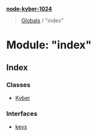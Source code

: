 **[node-kyber-1024](../README.md)**

> [Globals](../globals.md) / "index"

# Module: "index"

## Index

### Classes

* [Kyber](../classes/_index_.kyber.md)

### Interfaces

* [keys](../interfaces/_index_.keys.md)
